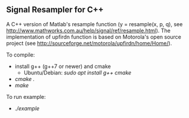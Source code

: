 ## Signal Resampler for C++

A C++ version of Matlab's resample function (y = resample(x, p, q), see http://www.mathworks.com.au/help/signal/ref/resample.html). The implementation of upfirdn function is based on Motorola's open source project (see http://sourceforge.net/motorola/upfirdn/home/Home/).

To compile:
- install g++ (g++7 or newer) and cmake
    - Ubuntu/Debian: *sudo apt install g++ cmake*
- *cmake .*
- *make*

To run example:
- *./example*
